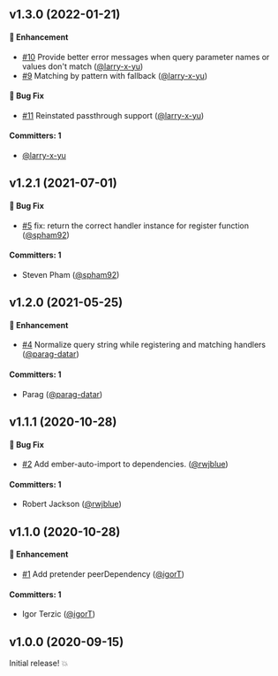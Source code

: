 
## v1.3.0 (2022-01-21)

#### :rocket: Enhancement
* [#10](https://github.com/rwjblue/pretender-query-param-handler/pull/10) Provide better error messages when query parameter names or values don't match ([@larry-x-yu](https://github.com/larry-x-yu))
* [#9](https://github.com/rwjblue/pretender-query-param-handler/pull/9) Matching by pattern with fallback ([@larry-x-yu](https://github.com/larry-x-yu))

#### :bug: Bug Fix
* [#11](https://github.com/rwjblue/pretender-query-param-handler/pull/11) Reinstated passthrough support ([@larry-x-yu](https://github.com/larry-x-yu))

#### Committers: 1
- [@larry-x-yu](https://github.com/larry-x-yu)

## v1.2.1 (2021-07-01)

#### :bug: Bug Fix
* [#5](https://github.com/rwjblue/pretender-query-param-handler/pull/5) fix: return the correct handler instance for register function ([@spham92](https://github.com/spham92))

#### Committers: 1
- Steven Pham ([@spham92](https://github.com/spham92))


## v1.2.0 (2021-05-25)

#### :rocket: Enhancement
* [#4](https://github.com/rwjblue/pretender-query-param-handler/pull/4) Normalize query string while registering and matching handlers ([@parag-datar](https://github.com/parag-datar))

#### Committers: 1
- Parag ([@parag-datar](https://github.com/parag-datar))


## v1.1.1 (2020-10-28)

#### :bug: Bug Fix
* [#2](https://github.com/rwjblue/pretender-query-param-handler/pull/2) Add ember-auto-import to dependencies. ([@rwjblue](https://github.com/rwjblue))

#### Committers: 1
- Robert Jackson ([@rwjblue](https://github.com/rwjblue))


## v1.1.0 (2020-10-28)

#### :rocket: Enhancement
* [#1](https://github.com/rwjblue/pretender-query-param-handler/pull/1) Add pretender peerDependency ([@igorT](https://github.com/igorT))

#### Committers: 1
- Igor Terzic ([@igorT](https://github.com/igorT))


## v1.0.0 (2020-09-15)

Initial release! 💥



